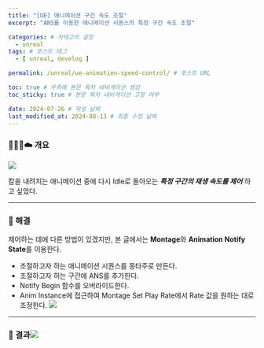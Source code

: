 ```yaml
---
title: "[UE] 애니메이션 구간 속도 조절"
excerpt: "ANS를 이용한 애니메이션 시퀀스의 특정 구간 속도 조절"

categories: # 카테고리 설정
  - unreal
tags: # 포스트 태그
  - [ unreal, develog ]

permalink: /unreal/ue-animation-speed-control/ # 포스트 URL

toc: true # 우측에 본문 목차 네비게이션 생성
toc_sticky: true # 본문 목차 네비게이션 고정 여부

date: 2024-07-26 # 작성 날짜
last_modified_at: 2024-08-13 # 최종 수정 날짜
---
```


### 🍥🌷🫧☁️ 개요
![](https://velog.velcdn.com/images/cottondream/post/4f27e4a3-1fd6-4189-a689-6f1a522b697c/image.gif)

칼을 내려치는 애니메이션 중에 다시 Idle로 돌아오는 _**특정 구간의 재생 속도를 제어**_ 하고 싶었다.

- - -

### 🌸 해결
제어하는 데에 다른 방법이 있겠지만, 본 글에서는 **Montage**와 **Animation Notify State**를 이용한다.

- 조절하고자 하는 애니메이션 시퀀스를 몽타주로 만든다.
- 조절하고자 하는 구간에 ANS를 추가한다.
- Notify Begin 함수를 오버라이드한다.
- Anim Instance에 접근하여 Montage Set Play Rate에서 Rate 값을 원하는 대로 조정한다.
  ![](https://velog.velcdn.com/images/cottondream/post/ad71133d-8375-4bb9-bce9-c410fa5c2a71/image.png)

- - -

### 🌸 결과![](https://velog.velcdn.com/images/cottondream/post/48422339-075a-41c3-b559-64dbb585db0d/image.gif)

